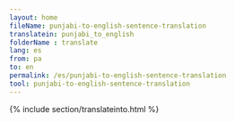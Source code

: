 ```yaml
---
layout: home
fileName: punjabi-to-english-sentence-translation
translatein: punjabi_to_english
folderName : translate
lang: es
from: pa
to: en
permalink: /es/punjabi-to-english-sentence-translation
tool: punjabi-to-english-sentence-translation
---
```

{% include section/translateinto.html %}
